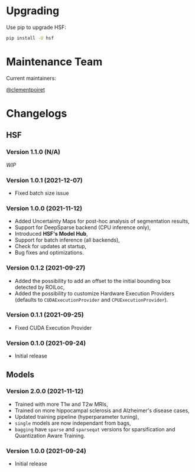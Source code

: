 # Upgrading

Use pip to upgrade HSF:

```sh
pip install -U hsf
```

# Maintenance Team

Current maintainers:

[@clementpoiret](https://github.com/clementpoiret)

# Changelogs

## HSF

### Version 1.1.0 (N/A)

*WIP*

### Version 1.0.1 (2021-12-07)

* Fixed batch size issue

### Version 1.0.0 (2021-11-12)

* Added Uncertainty Maps for post-hoc analysis of segmentation results,
* Support for DeepSparse backend (CPU inference only),
* Introduced **HSF's Model Hub**,
* Support for batch inference (all backends),
* Check for updates at startup,
* Bug fixes and optimizations.

### Version 0.1.2 (2021-09-27)

* Added the possibility to add an offset to the initial bounding box detected by ROILoc,
* Added the possibility to customize Hardware Execution Providers (defaults to `CUDAExecutionProvider` and `CPUExecutionProvider`).

### Version 0.1.1 (2021-09-25)

* Fixed CUDA Execution Provider

### Version 0.1.0 (2021-09-24)

* Initial release

## Models

### Version 2.0.0 (2021-11-12)

* Trained with more T1w and T2w MRIs,
* Trained on more hippocampal sclerosis and Alzheimer's disease cases,
* Updated training pipeline (hyperparameter tuning),
* `single` models are now independant from bags,
* `bagging` have `sparse` and `sparseqat` versions for sparsification and Quantization Aware Training.

### Version 1.0.0 (2021-09-24)

* Initial release
